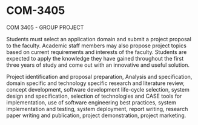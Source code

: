 # COM-3405

COM 3405 - GROUP PROJECT

Students must select an application domain and submit a project proposal to the faculty. Academic staff members may also propose
project topics based on current requirements and interests of the faculty. Students are expected to apply the knowledge they have
gained throughout the first three years of study and come out with an innovative and useful solution.


Project identification and proposal preparation, Analysis and specification, domain specific and technology specific research and
literature review, concept development, software development life-cycle selection, system design and specification, selection of
technologies and CASE tools for implementation, use of software engineering best practices, system implementation and testing,
system deployment, report writing, research paper writing and publication, project demonstration, project marketing.
